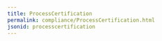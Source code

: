 ```yaml
---
title: ProcessCertification
permalink: compliance/ProcessCertification.html
jsonid: processcertification
---
```

